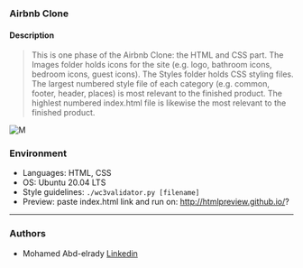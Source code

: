 ### Airbnb Clone

#### Description
> This is one phase of the Airbnb Clone: the HTML and CSS part. The Images
> folder holds icons for the site (e.g. logo, bathroom icons, bedroom icons,
> guest icons). The Styles folder holds CSS styling files. The largest numbered
> style file of each category (e.g. common, footer, header, places) is most
> relevant to the finished product. The highlest numbered index.html file is
> likewise the most relevant to the finished product.

![M](https://i.imgur.com/ujItUkN.png)

### Environment
* Languages: HTML, CSS
* OS: Ubuntu 20.04 LTS
* Style guidelines: ```./wc3validator.py [filename]```
* Preview: paste index.html link and run on: http://htmlpreview.github.io/?

---
### Authors
- Mohamed Abd-elrady [Linkedin](https://www.linkedin.com/in/mohamed-abd-elrady-mosa/)
